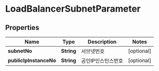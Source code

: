 
# LoadBalancerSubnetParameter

## Properties
Name | Type | Description | Notes
------------ | ------------- | ------------- | -------------
**subnetNo** | **String** | 서브넷번호 |  [optional]
**publicIpInstanceNo** | **String** | 공인IP인스턴스번호 |  [optional]




